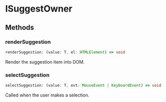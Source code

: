 # ISuggestOwner



## Methods

### renderSuggestion

```ts
renderSuggestion: (value: T, el: HTMLElement) => void
```

Render the suggestion item into DOM.

### selectSuggestion

```ts
selectSuggestion: (value: T, evt: MouseEvent | KeyboardEvent) => void
```

Called when the user makes a selection.

